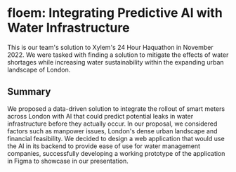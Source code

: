 # floem: Integrating Predictive AI with Water Infrastructure
This is our team's solution to Xylem's 24 Hour Haquathon in November 2022. We were tasked with finding a solution to mitigate the effects of water shortages while increasing water sustainability within the expanding urban landscape of London.

## Summary
We proposed a data-driven solution to integrate the rollout of smart meters across London with AI that could predict potential leaks in water infrastructure before they actually occur. In our proposal, we considered factors such as manpower issues, London's dense urban landscape and financial feasibility. We decided to design a web application that would use the AI in its backend to provide ease of use for water management companies, successfully developing a working prototype of the application in Figma to showcase in our presentation.

